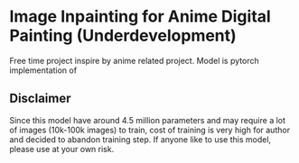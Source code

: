 # Image Inpainting for Anime Digital Painting (Underdevelopment)

Free time project inspire by anime related project. Model is pytorch implementation of 

## Disclaimer

Since this model have around 4.5 million parameters and may require a lot of images (10k-100k images) to train, cost of training is very high for author and decided to abandon training step. If anyone like to use this model, please use at your own risk.
